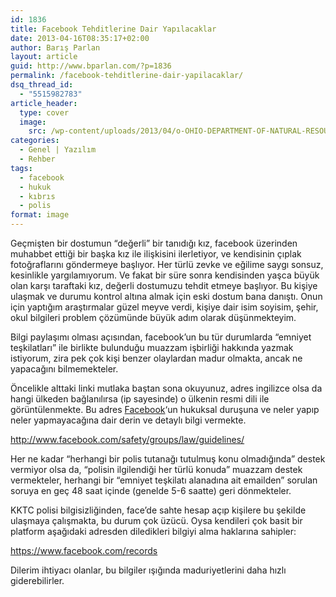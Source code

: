 ```yaml
---
id: 1836
title: Facebook Tehditlerine Dair Yapılacaklar
date: 2013-04-16T08:35:17+02:00
author: Barış Parlan
layout: article
guid: http://www.bparlan.com/?p=1836
permalink: /facebook-tehditlerine-dair-yapilacaklar/
dsq_thread_id:
  - "5515982783"
article_header:
  type: cover
  image:
    src: /wp-content/uploads/2013/04/o-OHIO-DEPARTMENT-OF-NATURAL-RESOURCES-PORN-facebook-e1424504401955.jpg
categories:
  - Genel | Yazılım
  - Rehber
tags:
  - facebook
  - hukuk
  - kıbrıs
  - polis
format: image
---
```


Geçmişten bir dostumun &#8220;değerli&#8221; bir tanıdığı kız, facebook üzerinden muhabbet ettiği bir başka kız ile ilişkisini ilerletiyor, ve kendisinin çıplak fotoğraflarını göndermeye başlıyor. Her türlü zevke ve eğilime saygı sonsuz, kesinlikle yargılamıyorum. Ve fakat bir süre sonra kendisinden yaşca büyük olan karşı taraftaki kız, değerli dostumuzu tehdit etmeye başlıyor. Bu kişiye ulaşmak ve durumu kontrol altına almak için eski dostum bana danıştı. Onun için yaptığım araştırmalar güzel meyve verdi, kişiye dair isim soyisim, şehir, okul bilgileri problem çözümünde büyük adım olarak düşünmekteyim.

Bilgi paylaşımı olması açısından, facebook&#8217;un bu tür durumlarda &#8220;emniyet teşkilatları&#8221; ile birlikte bulunduğu muazzam işbirliği hakkında yazmak istiyorum, zira pek çok kişi benzer olaylardan madur olmakta, ancak ne yapacağını bilmemekteler.

Öncelikle alttaki linki mutlaka baştan sona okuyunuz, adres ingilizce olsa da hangi ülkeden bağlanılırsa (ip sayesinde) o ülkenin resmi dili ile görüntülenmekte. Bu adres <a title="Facebook" href="http://www.facebook.com" target="_blank">Facebook</a>&#8216;un hukuksal duruşuna ve neler yapıp neler yapmayacağına dair derin ve detaylı bilgi vermekte.

<a title="Facebook Law Guidelines" href="http://www.facebook.com/safety/groups/law/guidelines/" target="_blank">http://www.facebook.com/safety/groups/law/guidelines/</a>

Her ne kadar &#8220;herhangi bir polis tutanağı tutulmuş konu olmadığında&#8221; destek vermiyor olsa da, &#8220;polisin ilgilendiği her türlü konuda&#8221; muazzam destek vermekteler, herhangi bir &#8220;emniyet teşkilatı alanadına ait emailden&#8221; sorulan soruya en geç 48 saat içinde (genelde 5-6 saatte) geri dönmekteler.

KKTC polisi bilgisizliğinden, face&#8217;de sahte hesap açıp kişilere bu şekilde ulaşmaya çalışmakta, bu durum çok üzücü. Oysa kendileri çok basit bir platform aşağıdaki adresden diledikleri bilgiyi alma haklarına sahipler:

<a title="Facebook Law Records" href="https://www.facebook.com/records" target="_blank">https://www.facebook.com/records</a>

Dilerim ihtiyacı olanlar, bu bilgiler ışığında maduriyetlerini daha hızlı giderebilirler.
